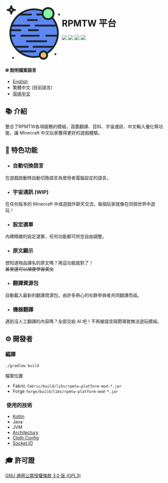 <img src="https://raw.githubusercontent.com/RPMTW/RPMTW-Data/main/logo/rpmtw-platform/rpmtw-platform-logo.png" align="left" width="180px"/>

# RPMTW 平台

[![](https://img.shields.io/github/license/RPMTW/RPMTW-Platform-Mod.svg)](LICENSE)
[![](https://img.shields.io/github/release/RPMTW/RPMTW-Platform-Mod.svg)](https://github.com/RPMTW/RPMTW-Platform-Mod/releases)
![](http://cf.way2muchnoise.eu/versions/minecraft_rpmtw-update-mod_all.svg)
[![](http://cf.way2muchnoise.eu/rpmtw-update-mod.svg)](https://minecraft.curseforge.com/projects/rpmtw-update-mod)
<p>&nbsp;</p>
<p>&nbsp;</p>

#### 🌐 說明檔案語言

- [English](https://github.com/RPMTW/RPMTW-Platform-Mod/blob/main/README.md)
- 繁體中文 (目前語言)
- [简体中文](https://github.com/RPMTW/RPMTW-Platform-Mod/blob/main/README/zh_cn.md)

## 📚 介紹

整合了RPMTW各項服務的模組，涵蓋翻譯、百科、宇宙通訊、中文輸入優化等功能，讓 Minecraft 中文玩家獲得更好的遊戲體驗。

## 🎨 特色功能

- ### 自動切換語言

在遊戲啟動時自動切換語言為使用者電腦設定的語言。

- ### 宇宙通訊 (WIP)

在任何版本的 Minecraft 中或遊戲外聊天交流，每個玩家就像在同個世界中遊玩！

- ### 設定選單

內建精緻的設定選單，任何功能都可供您自由調整。

- ### 原文顯示

想知道物品譯名的原文嗎？用這功能就對了！  
~~甚至還可以順便學習英文~~

- ### 翻譯資源包
自動載入最新的翻譯資源包，由許多熱心的社群參與者共同翻譯而成。

- ### 機器翻譯

遇到沒人工翻譯的內容嗎？全部交給 AI 吧！不再被語言隔閡導致無法遊玩模組。

## ⚙️ 開發者

### 編譯

```shell
./gradlew build
```

檔案位置

- Fabric `fabric/build/libs/rpmtw-platform-mod-*.jar`
- Forge  `forge/build/libs/rpmtw-platform-mod-*.jar`

### ️ 使用的技術

- [Kotlin](https://kotlinlang.org/)
- Java
- JVM
- [Architectury](https://github.com/architectury)
- [Cloth Config](https://github.com/shedaniel/cloth-config)
- [Socket.IO](https://github.com/socketio/socket.io-client-java)

## 🎓 許可證

[GNU 通用公眾授權條款 3.0 版 (GPL3)](https://www.gnu.org/licenses/gpl-3.0.html)
